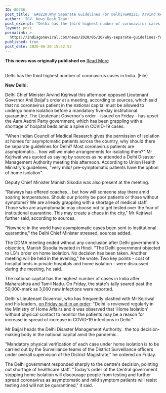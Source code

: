 ```yaml
---
ID: 80756
post_title: '&#8220;Why Separate Guidelines For Delhi?&#8221; Arvind Kejriwal On 5-Day Mandatory Isolation For COVID-19 Patients'
author: 'IGV- News Desk Team'
post_excerpt: "Delhi has the third highest number of coronavirus cases in India. (File)New Delhi: Delhi Chief Minister Arvind Kejriwal this afternoon opposed Lieutenant Governor Anil Baijal's order at a meeting, according to sources, which said that no coronavirus patient in the national capital must be allowed to undergo home isolation before a mandatory five-day institutional quarantine.&hellip;"
layout: post
permalink: >
  https://indiagoneviral.com/news/2020/06/20/why-separate-guidelines-for-delhi-arvind-kejriwal-on-5-day-mandatory-isolation-for-covid-19-patients/80756/india-gone-viral/
published: true
post_date: 2020-06-20 15:42:53
---
```

<b>This news was originally published on</b> <a href="https://www.ndtv.com/delhi-news/arvind-kejriwal-on-5-day-mandatory-isolation-for-covid-19-patients-why-separate-guidelines-for-delhi-2249401" class="button purchase" rel="nofollow noopener noreferrer" target="_blank">Read More</a> <br/><br/><div id="ins_storybody" itemprop="articleBody"><div><p>Delhi has the third highest number of coronavirus cases in India. (File)</p></div><p><b>New Delhi: </b></p><p>Delhi Chief Minister Arvind Kejriwal this afternoon opposed Lieutenant Governor Anil Baijal's order at a meeting, according to sources, which said that no coronavirus patient in the national capital must be allowed to undergo home isolation before a mandatory five-day institutional quarantine. The Lieutenant Governor's order - issued on Friday - has upset the Aam Aadmi Party government, which has been grappling with a shortage of hospital beds amid a spike in COVID-19 cases.</p><p>"When Indian Council of Medical Research gives the permission of isolation at homes for asymptomatic patients across the country, why should there be separate guidelines for Delhi? Most coronavirus patients are asymptomatic... how will we make arrangements for isolating them?" Mr Kejriwal was quoted as saying by sources as he attended a Delhi Disaster Management Authority meeting this afternoon. According to Union Health Ministry's guidelines, "very mild/ pre-symptomatic patients have the option of home isolation". </p><p>Deputy Chief Minister Manish Sisodia was also present at the meeting.</p><p>"Raiways has offered coaches... but how will someone stay there amid soaring temperatures. Should our priority be poor patients or those without symptoms? We are already grappling with a shortage of medical staff. Those who are asymptomatic may choose not to get tested over the fear of institutional quarantine. This may create a chaos in the city," Mr Kejriwal further said, according to sources.</p><p>"Nowhere in the world have asymptomatic cases been sent to institutional quarantine," the Delhi Chief Minister stressed, sources added.</p><p>The DDMA meeting ended without any conclusion after Delhi government's objection, Manish Sisodia tweeted in Hindi. "The Delhi government objected to LG's order on home isolation. No decision has been taken. Another meeting will be held in the evening," he wrote. Two key points - cost of hospital beds in private hospitals and home isolation - were discussed during the meeting, he said. </p><p>The national capital has the highest number of cases in India after Maharashtra and Tamil Nadu. On Friday, the state's tally soared past the 50,000-mark as 3,000 new infections were reported.</p><p>Delhi's Lieutenant Governor, who has frequently clashed with Mr Kejriwal and his leaders, <a href="https://www.ndtv.com/india-news/no-more-home-quarantine-in-delhi-all-covid-19-patients-to-be-sent-to-government-facility-say-sources-2249077" target="_self" rel="noopener noreferrer">on Friday said in an order</a>: "Delhi is reviewed regularly in the Ministry of Home Affairs and it was observed that 'Home Isolation' without physical contact to monitor the patients may be a reason for increase in spread of increase in COVID-19 infections in Delhi."</p><p>Mr Baijal heads the Delhi Disaster Management Authority.  the top decision-making body in the national capital amid the pandemic.  </p><p>"Mandatory physical verification of each case under home isolation is to be carried out by the Surveillance teams of the District Surveillance officers under overall supervision of the District Magistrate," he ordered on Friday.</p><p>The Delhi government responded sharply to the centre's decision, pointing out shortage of healthcare staff. "Today's order of the Central government stopping home isolation will discourage people from testing and further spread coronavirus as asymptomatic and mild symptom patients will resist testing and will not be quarantined," it said.</p></div>